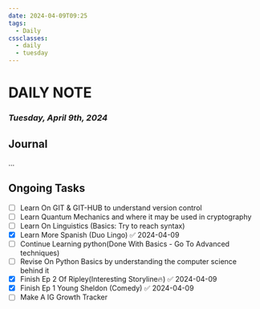 ```yaml
---
date: 2024-04-09T09:25
tags:
  - Daily
cssclasses:
  - daily
  - tuesday
---
```

# DAILY NOTE
### *Tuesday, April 9th, 2024*

## Journal
...

## Ongoing Tasks

- [ ] Learn On GIT & GIT-HUB to understand version control
- [ ] Learn Quantum Mechanics and where it may be used in cryptography
- [ ] Learn On Linguistics (Basics: Try to reach syntax)
- [x] Learn More Spanish (Duo Lingo) ✅ 2024-04-09
- [ ] Continue Learning python(Done With Basics - Go To Advanced techniques)
- [ ] Revise On Python Basics by understanding the computer science behind it
- [x] Finish Ep 2 Of Ripley(Interesting Storyline🔥) ✅ 2024-04-09
- [x] Finish Ep 1 Young Sheldon (Comedy) ✅ 2024-04-09
- [ ] Make A IG Growth Tracker